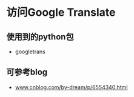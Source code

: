 # 访问Google Translate

## 使用到的python包

- googletrans

## 可参考blog

- www.cnblog.com/by-dream/p/6554340.html
